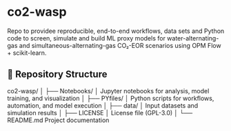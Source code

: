 # co2-wasp
Repo to providee reproducible, end-to-end workflows, data sets and Python code to screen, simulate and build ML proxy models for water-alternating-gas and simultaneous-alternating-gas CO₂-EOR scenarios using OPM Flow + scikit-learn.


## 📂 Repository Structure


co2-wasp/
│
├── Notebooks/
│ Jupyter notebooks for analysis, model training, and visualization
│
├── PYfiles/
│ Python scripts for workflows, automation, and model execution
│
├── data/
│ Input datasets and simulation results
│
├── LICENSE
│ License file (GPL-3.0)
│
└── README.md
Project documentation




